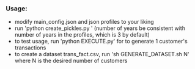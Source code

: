 ### Usage:
* modify main_config.json and json profiles to your liking
* run 'python create_pickles.py <transaction start date MM-DD-YYYY> <end date>' (number of years be consistent with number of years in the profiles, which is 3 by default)
* to test usage, run 'python EXECUTE.py' for to generate 1 customer's transactions
* to create a dataset trans_fact.csv, run 'sh GENERATE_DATASET.sh N' where N is the desired number of customers
